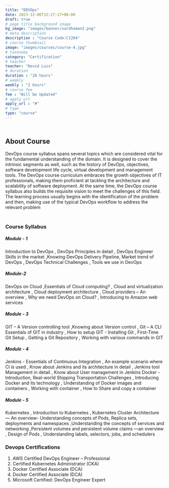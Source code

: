 ```yaml
---
title: "DEVOps"
date: 2023-12-06T15:27:17+06:00
draft: true
# page title background image
bg_image: "images/banner/vardhaman2.png"
# meta description
description : "Course Code:C1204"
# course thumbnail
image: "images/courses/course-4.jpg"
# taxonomy
category: "Certification"
# teacher
teacher: "Devid Luis"
# duration
duration : "28 hours"
# weekly
weekly : "2 hours"
# course fee
fee : "Will be Updated"
# apply url
apply_url : "#"
# type
type: "course"
---
```

## <br>About Course
DevOps course syllabus spans several topics which are considered vital for the fundamental understanding 
of the domain. It is designed to cover the intrinsic segments as well, such as the history of DevOps, 
objectives, software development life cycle, virtual development and management tools. The DevOps 
course curriculum embraces the growth objectives of IT professionals, making them proficient at tackling 
the architecture and scalability of software deployment. At the same time, the DevOps course syllabus also 
builds the requisite vision to meet the challenges of this field. The learning process usually begins with the 
identification of the problem and then, making use of the typical DevOps workflow to address the relevant 
problem

### <br> Course Syllabus
##### Module - 1 
Introduction to DevOps , DevOps Principles in detail , DevOps Engineer Skills in the 
market ,Knowing DevOps Delivery Pipeline, Market trend of DevOps , DevOps 
Technical Challenges , Tools we use in DevOps

##### Module-2
DevOps on Cloud ,Essentials of Cloud computing? , Cloud and virtualization 
architecture , Cloud deployment architecture , Cloud providers – An overview , Why 
we need DevOps on Cloud? , Introducing to Amazon web services

##### Module - 3  
GIT – A Version controlling tool ,Knowing about Version control , Git – A CLI Essentials 
of GIT in industry , How to setup GIT - Installing Git , First-Time Git Setup , Getting a 
Git Repository , Working with various commands in GIT

##### Module - 4 
Jenkins - Essentials of Continuous Integration , An example scenario where CI is used , 
Know about Jenkins and its architecture in detail , Jenkins tool Management in detail 
, Know about User management in Jenkins
Docker -Introduction, Real-world Shipping Transportation Challenges , Introducing 
Docker and its technology , Understanding of Docker images and containers , 
Working with container , How to Share and copy a container

##### Module - 5 
Kubernetes , Introduction to Kubernetes , Kubernetes Cluster Architecture — An 
overview- Understanding concepts of Pods, Replica sets, deployments and 
namespaces ,Understanding the concepts of services and networking ,Persistent 
volumes and persistent volume claims —an overview , Design of Pods , 
Understanding labels, selectors, jobs, and schedulers

### Devops Certifications
1. AWS Certified DevOps Engineer – Professional
2.  Certified Kubernetes Administrator (CKA)
3.  Docker Certified Associate (DCA)
4.  Docker Certified Associate (DCA)
5. Microsoft Certified: DevOps Engineer Expert

